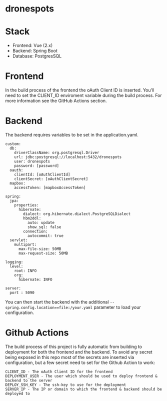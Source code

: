# dronespots

# Stack

- Frontend: Vue (2.x)
- Backend: Spring Boot
- Database: PostgresSQL 

# Frontend

In the build process of the frontend the oAuth Client ID is inserted. You'll need to set the CLIENT_ID enviroment variable during the build process. For more information see the GitHub Actions section.

# Backend

The backend requires variables to be set in the application.yaml.

```
custom:
  db:
    driverClassName: org.postgresql.Driver
    url: jdbc:postgresql://localhost:5432/dronespots
    user: dronespots
    password: [password]
  oauth:
    clientId: [oAuthClientId]
    clientSecret: [oAuthClientSecret]
  mapbox:
    accessToken: [mapboxAccessToken]
  
spring:
  jpa:
    properties:
      hibernate:
        dialect: org.hibernate.dialect.PostgreSQLDialect
        hbm2ddl:
          auto: update
          show_sql: false
        connection:
          autocommit: true
  servlet:
    multipart:
      max-file-size: 50MB
      max-request-size: 50MB
          
logging:
  level:
    root: INFO
    org:
      hibernate: INFO

server:
  port : 5090
```

You can then start the backend with the additional ```--spring.config.location==file:/your.yaml``` parameter to load your configuration.

# Github Actions

The build process of this project is fully automatic from building to deployment for both the frontend and the backend. To avoid any secret being exposed in this repo most of the secrets are inserted via configuration, but a few secret need to set for the Github Action to work:

```
CLIENT_ID - The oAuth Client ID for the frontend
DEPLOYMENT_USER - The user which should be used to deploy frontend & backend to the server
DEPLOY_SSH_KEY - The ssh-key to use for the deployment
SERVER_IP - The IP or domain to which the frontend & backend should be deployed to
```